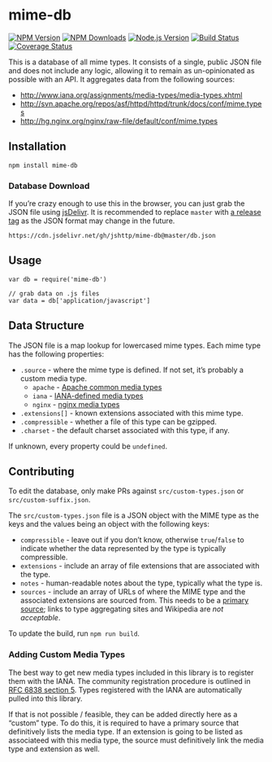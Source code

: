 mime-db
=======

[![NPM Version](https://badgen.net/npm/v/mime-db)](https://npmjs.org/package/mime-db) [![NPM Downloads](https://badgen.net/npm/dm/mime-db)](https://npmjs.org/package/mime-db) [![Node.js Version](https://badgen.net/npm/node/mime-db)](https://nodejs.org/en/download) [![Build Status](https://badgen.net/github/checks/jshttp/mime-db/master?label=ci)](https://github.com/jshttp/mime-db/actions?query=workflow%3Aci) [![Coverage Status](https://badgen.net/coveralls/c/github/jshttp/mime-db/master)](https://coveralls.io/r/jshttp/mime-db?branch=master)

This is a database of all mime types. It consists of a single, public JSON file and does not include any logic, allowing it to remain as un-opinionated as possible with an API. It aggregates data from the following sources:

-   http://www.iana.org/assignments/media-types/media-types.xhtml
-   http://svn.apache.org/repos/asf/httpd/httpd/trunk/docs/conf/mime.types
-   http://hg.nginx.org/nginx/raw-file/default/conf/mime.types

Installation
------------

    npm install mime-db

### Database Download

If you’re crazy enough to use this in the browser, you can just grab the JSON file using [jsDelivr](https://www.jsdelivr.com/). It is recommended to replace `master` with [a release tag](https://github.com/jshttp/mime-db/tags) as the JSON format may change in the future.

    https://cdn.jsdelivr.net/gh/jshttp/mime-db@master/db.json

Usage
-----

    var db = require('mime-db')

    // grab data on .js files
    var data = db['application/javascript']

Data Structure
--------------

The JSON file is a map lookup for lowercased mime types. Each mime type has the following properties:

-   `.source` - where the mime type is defined. If not set, it’s probably a custom media type.
    -   `apache` - [Apache common media types](http://svn.apache.org/repos/asf/httpd/httpd/trunk/docs/conf/mime.types)
    -   `iana` - [IANA-defined media types](http://www.iana.org/assignments/media-types/media-types.xhtml)
    -   `nginx` - [nginx media types](http://hg.nginx.org/nginx/raw-file/default/conf/mime.types)
-   `.extensions[]` - known extensions associated with this mime type.
-   `.compressible` - whether a file of this type can be gzipped.
-   `.charset` - the default charset associated with this type, if any.

If unknown, every property could be `undefined`.

Contributing
------------

To edit the database, only make PRs against `src/custom-types.json` or `src/custom-suffix.json`.

The `src/custom-types.json` file is a JSON object with the MIME type as the keys and the values being an object with the following keys:

-   `compressible` - leave out if you don’t know, otherwise `true`/`false` to indicate whether the data represented by the type is typically compressible.
-   `extensions` - include an array of file extensions that are associated with the type.
-   `notes` - human-readable notes about the type, typically what the type is.
-   `sources` - include an array of URLs of where the MIME type and the associated extensions are sourced from. This needs to be a [primary source](https://en.wikipedia.org/wiki/Primary_source); links to type aggregating sites and Wikipedia are *not acceptable*.

To update the build, run `npm run build`.

### Adding Custom Media Types

The best way to get new media types included in this library is to register them with the IANA. The community registration procedure is outlined in [RFC 6838 section 5](http://tools.ietf.org/html/rfc6838#section-5). Types registered with the IANA are automatically pulled into this library.

If that is not possible / feasible, they can be added directly here as a “custom” type. To do this, it is required to have a primary source that definitively lists the media type. If an extension is going to be listed as associateed with this media type, the source must definitively link the media type and extension as well.
